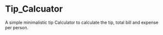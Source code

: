 # Tip_Calcuator

A simple minimalistic tip Calculator to calculate the tip, total bill and expense per person.
